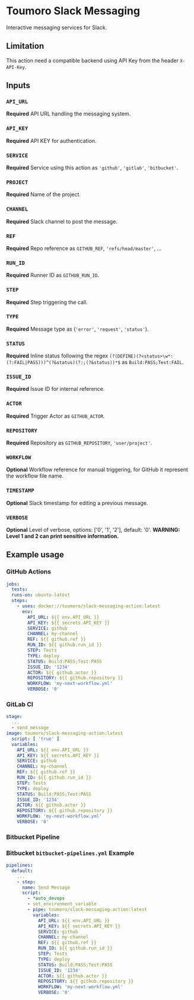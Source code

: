 # Toumoro Slack Messaging

Interactive messaging services for Slack.

## Limitation

This action need a compatible backend using API Key from the header `X-API-Key`.

## Inputs

### `API_URL`

**Required** API URL handling the messaging system.

### `API_KEY`

**Required** API KEY for authentication.

### `SERVICE`

**Required** Service using this action as `'github'`, `'gitlab'`, `'bitbucket'`.

### `PROJECT`

**Required** Name of the project.

### `CHANNEL`

**Required** Slack channel to post the message.

### `REF`

**Required** Repo reference as `GITHUB_REF`, `'refs/head/master'`, ...

### `RUN_ID`

**Required** Runner ID as `GITHUB_RUN_ID`.

### `STEP`

**Required** Step triggering the call.

### `TYPE`

**Required** Message type as (`'error'`, `'request'`, `'status'`).

### `STATUS`

**Required** Inline status following the regex `(?(DEFINE)(?<status>\w*:(?:FAIL|PASS)))^(?&status)(?:;(?&status))*$` as `Build:PASS;Test:FAIL`.

### `ISSUE_ID`

**Required** Issue ID for internal reference.

### `ACTOR`

**Required** Trigger Actor as `GITHUB_ACTOR`.

### `REPOSITORY`

**Required** Repository as `GITHUB_REPOSITORY`, `'user/project'`.

### `WORKFLOW`

**Optional** Workflow reference for manual triggering, for GitHub it represent the workflow file name.

### `TIMESTAMP`

**Optional** Slack timestamp for editing a previous message.

### `VERBOSE`

**Optional** Level of verbose, options: ['0', '1', '2'], default: '0'. **WARNING: Level 1 and 2 can print sensitive information.**

## Example usage

### GitHub Actions

```yml
jobs:
  tests:
  runs-on: ubuntu-latest
  steps:
    - uses: docker://toumoro/slack-messaging-action:latest
      env:
        API_URL: ${{ env.API_URL }}
        API_KEY: ${{ secrets.API_KEY }}
        SERVICE: github
        CHANNEL: my-channel
        REF: ${{ github.ref }}
        RUN_ID: ${{ github.run_id }}
        STEP: Tests
        TYPE: deploy
        STATUS: Build:PASS;Test:PASS
        ISSUE_ID: '1234'
        ACTOR: ${{ github.actor }}
        REPOSITORY: ${{ github.repository }}
        WORKFLOW: 'my-next-workflow.yml'
        VERBOSE: '0'
```

### GitLab CI

```yml
stage:
  ...
  - send_message
image: toumoro/slack-messaging-action:latest
  script: [ 'true' ]
  variables:
    API_URL: ${{ env.API_URL }}
    API_KEY: ${{ secrets.API_KEY }}
    SERVICE: github
    CHANNEL: my-channel
    REF: ${{ github.ref }}
    RUN_ID: ${{ github.run_id }}
    STEP: Tests
    TYPE: deploy
    STATUS: Build:PASS;Test:PASS
    ISSUE_ID: '1234'
    ACTOR: ${{ github.actor }}
    REPOSITORY: ${{ github.repository }}
    WORKFLOW: 'my-next-workflow.yml'
    VERBOSE: '0'
```

### Bitbucket Pipeline

### Bitbucket `bitbucket-pipelines.yml` Example

```yaml
pipelines:
  default:
    ...
    - step:
      name: Send Message
      script:
        - *auto_devops
        - set_environment_variable
        - pipe: toumoro/slack-messaging-action:latest
          variables:
            API_URL: ${{ env.API_URL }}
            API_KEY: ${{ secrets.API_KEY }}
            SERVICE: github
            CHANNEL: my-channel
            REF: ${{ github.ref }}
            RUN_ID: ${{ github.run_id }}
            STEP: Tests
            TYPE: deploy
            STATUS: Build:PASS;Test:PASS
            ISSUE_ID: '1234'
            ACTOR: ${{ github.actor }}
            REPOSITORY: ${{ github.repository }}
            WORKFLOW: 'my-next-workflow.yml'
            VERBOSE: '0'
```

